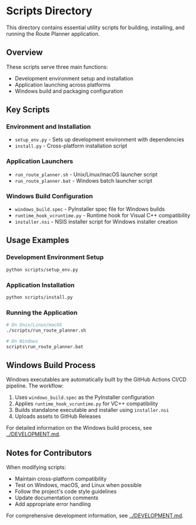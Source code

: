 # Scripts Directory

This directory contains essential utility scripts for building, installing, and running the Route Planner application.

## Overview

These scripts serve three main functions:
- Development environment setup and installation
- Application launching across platforms
- Windows build and packaging configuration

## Key Scripts

### Environment and Installation

- `setup_env.py` - Sets up development environment with dependencies
- `install.py` - Cross-platform installation script

### Application Launchers

- `run_route_planner.sh` - Unix/Linux/macOS launcher script
- `run_route_planner.bat` - Windows batch launcher script

### Windows Build Configuration

- `windows_build.spec` - PyInstaller spec file for Windows builds
- `runtime_hook_vcruntime.py` - Runtime hook for Visual C++ compatibility
- `installer.nsi` - NSIS installer script for Windows installer creation

## Usage Examples

### Development Environment Setup
```bash
python scripts/setup_env.py
```

### Application Installation
```bash
python scripts/install.py
```

### Running the Application
```bash
# On Unix/Linux/macOS
./scripts/run_route_planner.sh

# On Windows
scripts\run_route_planner.bat
```

## Windows Build Process

Windows executables are automatically built by the GitHub Actions CI/CD pipeline. The workflow:

1. Uses `windows_build.spec` as the PyInstaller configuration
2. Applies `runtime_hook_vcruntime.py` for VC++ compatibility
3. Builds standalone executable and installer using `installer.nsi`
4. Uploads assets to GitHub Releases

For detailed information on the Windows build process, see [../DEVELOPMENT.md](../DEVELOPMENT.md#building-and-packaging).

## Notes for Contributors

When modifying scripts:
- Maintain cross-platform compatibility
- Test on Windows, macOS, and Linux when possible
- Follow the project's code style guidelines
- Update documentation comments
- Add appropriate error handling

For comprehensive development information, see [../DEVELOPMENT.md](../DEVELOPMENT.md).
